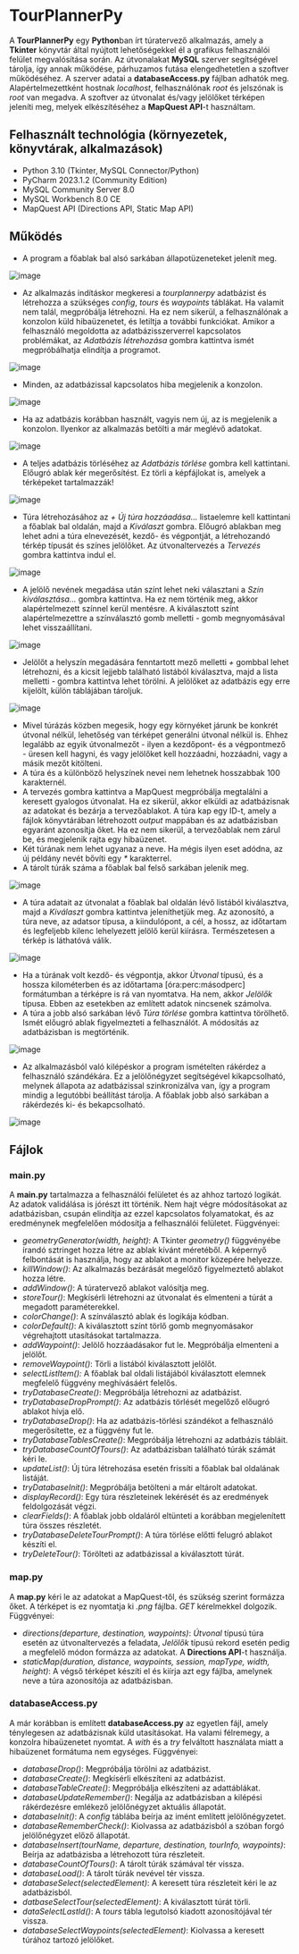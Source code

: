 # TourPlannerPy

A **TourPlannerPy** egy **Python**ban írt túratervező alkalmazás, amely a **Tkinter** könyvtár által nyújtott lehetőségekkel él a grafikus felhasználói felület megvalósítása során. Az útvonalakat **MySQL** szerver segítségével tárolja, így annak működése, párhuzamos futása elengedhetetlen a szoftver működéséhez. A szerver adatai a **databaseAccess.py** fájlban adhatók meg. Alapértelmezettként hostnak *localhost*, felhasználónak *root* és jelszónak is *root* van megadva. A szoftver az útvonalat és/vagy jelölőket térképen jeleníti meg, melyek elkészítéséhez a **MapQuest API**-t használtam.

## Felhasznált technológia (környezetek, könyvtárak, alkalmazások)
- Python 3.10 (Tkinter, MySQL Connector/Python)
- PyCharm 2023.1.2 (Community Edition)
- MySQL Community Server 8.0
- MySQL Workbench 8.0 CE
- MapQuest API (Directions API, Static Map API)

## Működés
- A program a főablak bal alsó sarkában állapotüzeneteket jelenít meg.

![image](https://github.com/magocsil/TourPlannerPy/assets/40305206/3a5848ed-a0f7-4b93-b1ab-e33a40ffc1ec)
- Az alkalmazás indításkor megkeresi a *tourplannerpy* adatbázist és létrehozza a szükséges *config*, *tours* és *waypoints* táblákat. Ha valamit nem talál, megpróbálja létrehozni. Ha ez nem sikerül, a felhasználónak a konzolon küld hibaüzenetet, és letiltja a további funkciókat. Amikor a felhasználó megoldotta az adatbázisszerverrel kapcsolatos problémákat, az *Adatbázis létrehozása* gombra kattintva ismét megpróbálhatja elindítja a programot.

![image](https://github.com/magocsil/TourPlannerPy/assets/40305206/ff18e237-ec21-4285-b52b-a4dbf6eb5acf)
- Minden, az adatbázissal kapcsolatos hiba megjelenik a konzolon.

![image](https://github.com/magocsil/TourPlannerPy/assets/40305206/53454eb3-bc64-4205-b9e7-90a435414498)
- Ha az adatbázis korábban használt, vagyis nem új, az is megjelenik a konzolon. Ilyenkor az alkalmazás betölti a már meglévő adatokat.

![image](https://github.com/magocsil/TourPlannerPy/assets/40305206/a9f4e60d-8c97-4a0b-bff4-2d1b58523e27)
- A teljes adatbázis törléséhez az *Adatbázis törlése* gombra kell kattintani. Előugró ablak kér megerősítést. Ez törli a képfájlokat is, amelyek a térképeket tartalmazzák!

![image](https://github.com/magocsil/TourPlannerPy/assets/40305206/386d3c4b-a6b5-4750-a40d-d5e960e2cb01)
- Túra létrehozásához az *+ Új túra hozzáadása...* listaelemre kell kattintani a főablak bal oldalán, majd a *Kiválaszt* gombra. Előugró ablakban meg lehet adni a túra elnevezését, kezdő- és végpontját, a létrehozandó térkép típusát és színes jelölőket. Az útvonaltervezés a *Tervezés* gombra kattintva indul el.

![image](https://github.com/magocsil/TourPlannerPy/assets/40305206/dc626443-ac5a-4a52-9e67-ade85b084635)
- A jelölő nevének megadása után színt lehet neki választani a *Szín kiválasztása...* gombra kattintva. Ha ez nem történik meg, akkor alapértelmezett színnel kerül mentésre. A kiválasztott színt alapértelmezettre a színválasztó gomb melletti *-* gomb megnyomásával lehet visszaállítani.

![image](https://github.com/magocsil/TourPlannerPy/assets/40305206/c128a4c7-6059-4626-9633-2d6105241911)
- Jelölőt a helyszín megadására fenntartott mező melletti *+* gombbal lehet létrehozni, és a kicsit lejjebb található listából kiválasztva, majd a lista melletti *-* gombra kattintva lehet törölni. A jelölőket az adatbázis egy erre kijelölt, külön táblájában tároljuk.

![image](https://github.com/magocsil/TourPlannerPy/assets/40305206/bf0432f9-43fd-4429-9597-38130e5be8d3)
- Mivel túrázás közben megesik, hogy egy környéket járunk be konkrét útvonal nélkül, lehetőség van térképet generálni útvonal nélkül is. Ehhez legalább az egyik útvonalmezőt - ilyen a kezdőpont- és a végpontmező - üresen kell hagyni, és vagy jelölőket kell hozzáadni, hozzáadni, vagy a másik mezőt kitölteni.
- A túra és a különböző helyszínek nevei nem lehetnek hosszabbak 100 karakternél.
- A tervezés gombra kattintva a MapQuest megpróbálja megtalálni a keresett gyalogos útvonalat. Ha ez sikerül, akkor elküldi az adatbázisnak az adatokat és bezárja a tervezőablakot. A túra kap egy ID-t, amely a fájlok könyvtárában létrehozott *output* mappában és az adatbázisban egyaránt azonosítja őket. Ha ez nem sikerül, a tervezőablak nem zárul be, és megjelenik rajta egy hibaüzenet.
- Két túrának nem lehet ugyanaz a neve. Ha mégis ilyen eset adódna, az új példány nevét bővíti egy *\** karakterrel.
- A tárolt túrák száma a főablak bal felső sarkában jelenik meg.

![image](https://github.com/magocsil/TourPlannerPy/assets/40305206/201ffb91-2df7-4b2d-a2de-98a720b27089)
- A túra adatait az útvonalat a főablak bal oldalán lévő listából kiválasztva, majd a *Kiválaszt* gombra kattintva jeleníthetjük meg. Az azonosító, a túra neve, az adatsor típusa, a kiindulópont, a cél, a hossz, az időtartam és legfeljebb kilenc lehelyezett jelölő kerül kiírásra. Természetesen a térkép is láthatóvá válik.

![image](https://github.com/magocsil/TourPlannerPy/assets/40305206/ccc958d0-b1b1-4643-91ba-deefaa0d2e2f)
- Ha a túrának volt kezdő- és végpontja, akkor *Útvonal* típusú, és a hossza kilométerben és az időtartama [óra:perc:másodperc] formátumban a térképre is rá van nyomtatva. Ha nem, akkor *Jelölők* típusa. Ebben az esetekben az említett adatok nincsenek számolva.
- A túra a jobb alsó sarkában lévő *Túra törlése* gombra kattintva törölhető. Ismét előugró ablak figyelmezteti a felhasználót. A módosítás az adatbázisban is megtörténik.

![image](https://github.com/magocsil/TourPlannerPy/assets/40305206/a26b7d8b-0e17-4d88-b227-25625d537a91)
- Az alkalmazásból való kilépéskor a program ismételten rákérdez a felhasználó szándékára. Ez a jelölőnégyzet segítségével kikapcsolható, melynek állapota az adatbázissal szinkronizálva van, így a program mindig a legutóbbi beállítást tárolja. A főablak jobb alsó sarkában a rákérdezés ki- és bekapcsolható.

![image](https://github.com/magocsil/TourPlannerPy/assets/40305206/ac2beb22-48d9-4cae-b470-b854983b81b3)

## Fájlok
### main.py
A **main.py** tartalmazza a felhasználói felületet és az ahhoz tartozó logikát. Az adatok validálása is jórészt itt történik. Nem hajt végre módosításokat az adatbázisban, csupán elindítja az ezzel kapcsolatos folyamatokat, és az eredménynek megfelelően módosítja a felhasználói felületet. Függvényei:
- *geometryGenerator(width, height)*: A Tkinter *geometry()* függvényébe írandó sztringet hozza létre az ablak kívánt méretéből. A képernyő felbontását is használja, hogy az ablakot a monitor közepére helyezze.
- *killWindow()*: Az alkalmazás bezárását megelőző figyelmeztető ablakot hozza létre.
- *addWindow()*: A túratervező ablakot valósítja meg.
- *storeTour()*: Megkísérli létrehozni az útvonalat és elmenteni a túrát a megadott paraméterekkel.
- *colorChange()*: A színválasztó ablak és logikája kódban.
- *colorDefault()*: A kiválasztott színt törlő gomb megnyomásakor végrehajtott utasításokat tartalmazza.
- *addWaypoint()*: Jelölő hozzáadásakor fut le. Megpróbálja elmenteni a jelölőt.
- *removeWaypoint()*: Törli a listából kiválasztott jelölőt.
- *selectListItem():* A főablak bal oldali listájából kiválasztott elemnek megfelelő függvény meghívásáért felelős.
- *tryDatabaseCreate()*: Megpróbálja létrehozni az adatbázist.
- *tryDatabaseDropPrompt()*: Az adatbázis törlését megelőző előugró ablakot hívja elő.
- *tryDatabaseDrop()*: Ha az adatbázis-törlési szándékot a felhasználó megerősítette, ez a függvény fut le.
- *tryDatabaseTablesCreate()*: Megpróbálja létrehozni az adatbázis tábláit.
- *tryDatabaseCountOfTours()*: Az adatbázisban található túrák számát kéri le.
- *updateList()*: Új túra létrehozása esetén frissíti a főablak bal oldalának listáját.
- *tryDatabaseInit()*: Megpróbálja betölteni a már eltárolt adatokat.
- *displayRecord()*: Egy túra részleteinek lekérését és az eredmények feldolgozását végzi.
- *clearFields()*: A főablak jobb oldaláról eltünteti a korábban megjelenített túra összes részletét.
- *tryDatabaseDeleteTourPrompt()*: A túra törlése előtti felugró ablakot készíti el.
- *tryDeleteTour()*: Törölteti az adatbázissal a kiválasztott túrát.

### map.py
A **map.py** kéri le az adatokat a MapQuest-től, és szükség szerint formázza őket. A térképet is ez nyomtatja ki *.png* fájlba. *GET* kérelmekkel dolgozik. Függvényei:
- *directions(departure, destination, waypoints)*: *Útvonal* típusú túra esetén az útvonaltervezés a feladata, *Jelölők* típusú rekord esetén pedig a megfelelő módon formázza az adatokat. A **Directions API**-t használja.
- *staticMap(duration, distance, waypoints, session, mapType, width, height)*: A végső térképet készíti el és kiírja azt egy fájlba, amelynek neve a túra azonosítója az adatbázisban.

### databaseAccess.py
A már korábban is említett **databaseAccess.py** az egyetlen fájl, amely ténylegesen az adatbázisnak küld utasításokat. Ha valami félremegy, a konzolra hibaüzenetet nyomtat. A *with* és a *try* felváltott használata miatt a hibaüzenet formátuma nem egységes. Függvényei:
- *databaseDrop()*: Megpróbálja törölni az adatbázist.
- *databaseCreate()*: Megkísérli elkészíteni az adatbázist.
- *databaseTableCreate()*: Megpróbálja elkészíteni az adattáblákat.
- *databaseUpdateRemember()*: Negálja az adatbázisban a kilépési rákérdezésre emlékező jelölőnégyzet aktuális állapotát.
- *databaseInit()*: A *config* táblába beírja az imént említett jelölőnégyzetet.
- *databaseRememberCheck()*: Kiolvassa az adatbázisból a szóban forgó jelölőnégyzet előző állapotát.
- *databaseInsert(tourName, departure, destination, tourInfo, waypoints)*: Beírja az adatbázisba a létrehozott túra részleteit.
- *databaseCountOfTours()*: A tárolt túrák számával tér vissza.
- *databaseLoad()*: A tárolt túrák nevével tér vissza.
- *databaseSelect(selectedElement)*: A keresett túra részleteit kéri le az adatbázisból.
- *datbaseSelectTour(selectedElement)*: A kiválasztott túrát törli.
- *dataSelectLastId()*: A *tours* tábla legutolsó kiadott azonosítójával tér vissza.
- *databaseSelectWaypoints(selectedElement)*: Kiolvassa a keresett túrához tartozó jelölőket.
